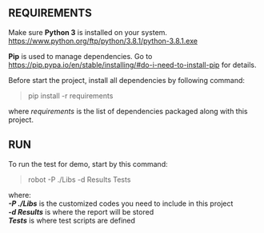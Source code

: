 ## REQUIREMENTS
Make sure **Python 3** is installed on your system.<br>
https://www.python.org/ftp/python/3.8.1/python-3.8.1.exe

**Pip** is used to manage dependencies. Go to https://pip.pypa.io/en/stable/installing/#do-i-need-to-install-pip for details.

Before start the project, install all dependencies by following command:<br>
> pip install -r requirements<br>

where *requirements* is the list of dependencies packaged along with this project.

## RUN
To run the test for demo, start by this command:
> robot -P ./Libs -d Results Tests

where:<br>
    ***-P ./Libs*** is the customized codes you need to include in this project<br>
    ***-d Results*** is where the report will be stored<br>
    ***Tests*** is where test scripts are defined

